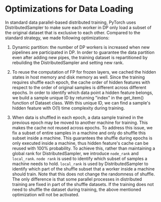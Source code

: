 # Optimizations for Data Loading
In standard data parallel-based distributed training, PyTorch uses DistributedSampler to make sure each worker in DP only load a subset of the original dataset that is exclusive to each other.
Compared to the standard strategy, we made following optimizations:
1. Dynamic partition: the number of DP workers is increased when new pipelines are participated in DP. 
In order to guarantee the data partition even after adding new pipes, the training dataset is repartitioned by rebuilding the DistributedSampler and setting new rank. 

2. To reuse the computation of FP for frozen layers, we cached the hidden states in host memory and disk memory as well. 
Since the training requires shuffle each epoch, the cache order of hidden features with respect to the order of original samples is different across different epochs.
In order to identify which data point a hidden feature belongs, we build a sample unique ID by returning "index" in the get_item() function of Dataset class.
With this unique ID, we can find a sample's hidden feature with O(1) time complexity during training.

3. When data is shuffled in each epoch, a data sample trained in the previous epoch may be moved to another machine for training. 
This makes the cache not reused across epochs. To address this issue, we fix a subset of entire samples in a machine and only do shuffle this subset inside a machine. 
This guarantees the shuffle during epochs is only executed inside a machine, thus hidden feature's cache can be reused with 100% probability.
To achieve this, rather than maintaining a global rank for DistributedSampler, we introduce `node_rank` and `local_rank`. 
`node rank` is used to identify which subset of samples a machine needs to hold. `local_rank` is used by DistributedSampler to identify which part of the shuffle subset that a worker inside a machine should train.
Note that this does not change the randomness of shuffle. 
The only difference is that some parallel processes in distributed training are fixed in part of the shuffle datasets.
If the training does not need to shuffle the dataset during training, the above mentioned optimization will not be activated.
